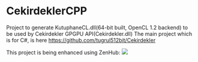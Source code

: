 # CekirdeklerCPP
Project to generate KutuphaneCL.dll(64-bit built, OpenCL 1.2 backend) to be used by Cekirdekler GPGPU API(Cekirdekler.dll)
The main project which is for C#, is here <a href="https://github.com/tugrul512bit/Cekirdekler"> https://github.com/tugrul512bit/Cekirdekler </a>

This project is being enhanced using ZenHub: <a href="https://zenhub.com"><img src="https://raw.githubusercontent.com/ZenHubIO/support/master/zenhub-badge.png"></a>
